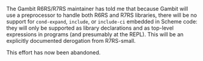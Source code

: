 The Gambit R6RS/R7RS maintainer has told me that because Gambit will use a preprocessor to handle both R6RS and R7RS libraries, there will be no support for `cond-expand`, `include`, or `include-ci` embedded in Scheme code: they will only be supported as library declarations and as top-level expressions in programs (and presumably at the REPL).  This will be an explicitly documented derogation from R7RS-small.

This effort has now been abandoned.
